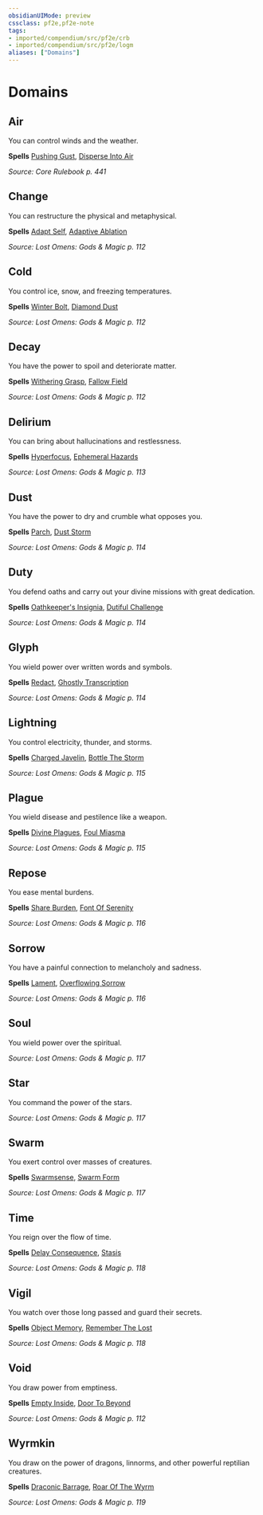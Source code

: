 ```yaml
---
obsidianUIMode: preview
cssclass: pf2e,pf2e-note
tags:
- imported/compendium/src/pf2e/crb
- imported/compendium/src/pf2e/logm
aliases: ["Domains"]
---
```

# Domains  


## Air

You can control winds and the weather.

**Spells** [Pushing Gust](../spells/pushing-gust.md), [Disperse Into Air](../spells/disperse-into-air.md)

_Source: Core Rulebook p. 441_

## Change

You can restructure the physical and metaphysical.

**Spells** [Adapt Self](../spells/adapt-self-logm.md), [Adaptive Ablation](../spells/adaptive-ablation-logm.md)

_Source: Lost Omens: Gods & Magic p. 112_

## Cold

You control ice, snow, and freezing temperatures.

**Spells** [Winter Bolt](../spells/winter-bolt-logm.md), [Diamond Dust](../spells/diamond-dust-logm.md)

_Source: Lost Omens: Gods & Magic p. 112_

## Decay

You have the power to spoil and deteriorate matter.

**Spells** [Withering Grasp](../spells/withering-grasp-logm.md), [Fallow Field](../spells/fallow-field-logm.md)

_Source: Lost Omens: Gods & Magic p. 112_

## Delirium

You can bring about hallucinations and restlessness.

**Spells** [Hyperfocus](../spells/hyperfocus-logm.md), [Ephemeral Hazards](../spells/ephemeral-hazards-logm.md)

_Source: Lost Omens: Gods & Magic p. 113_

## Dust

You have the power to dry and crumble what opposes you.

**Spells** [Parch](../spells/parch-logm.md), [Dust Storm](../spells/dust-storm-logm.md)

_Source: Lost Omens: Gods & Magic p. 114_

## Duty

You defend oaths and carry out your divine missions with great dedication.

**Spells** [Oathkeeper's Insignia](../spells/oathkeepers-insignia-logm.md), [Dutiful Challenge](../spells/dutiful-challenge-logm.md)

_Source: Lost Omens: Gods & Magic p. 114_

## Glyph

You wield power over written words and symbols.

**Spells** [Redact](../spells/redact-logm.md), [Ghostly Transcription](../spells/ghostly-transcription-logm.md)

_Source: Lost Omens: Gods & Magic p. 114_

## Lightning

You control electricity, thunder, and storms.

**Spells** [Charged Javelin](../spells/charged-javelin-logm.md), [Bottle The Storm](../spells/bottle-the-storm-logm.md)

_Source: Lost Omens: Gods & Magic p. 115_

## Plague

You wield disease and pestilence like a weapon.

**Spells** [Divine Plagues](../spells/divine-plagues-logm.md), [Foul Miasma](../spells/foul-miasma-logm.md)

_Source: Lost Omens: Gods & Magic p. 115_

## Repose

You ease mental burdens.

**Spells** [Share Burden](../spells/share-burden-logm.md), [Font Of Serenity](../spells/font-of-serenity-logm.md)

_Source: Lost Omens: Gods & Magic p. 116_

## Sorrow

You have a painful connection to melancholy and sadness.

**Spells** [Lament](../spells/lament-logm.md), [Overflowing Sorrow](../spells/overflowing-sorrow-logm.md)

_Source: Lost Omens: Gods & Magic p. 116_

## Soul

You wield power over the spiritual.

_Source: Lost Omens: Gods & Magic p. 117_

## Star

You command the power of the stars.

_Source: Lost Omens: Gods & Magic p. 117_

## Swarm

You exert control over masses of creatures.

**Spells** [Swarmsense](../spells/swarmsense-logm.md), [Swarm Form](../spells/swarm-form-logm.md)

_Source: Lost Omens: Gods & Magic p. 117_

## Time

You reign over the flow of time.

**Spells** [Delay Consequence](../spells/delay-consequence-logm.md), [Stasis](../spells/stasis-logm.md)

_Source: Lost Omens: Gods & Magic p. 118_

## Vigil

You watch over those long passed and guard their secrets.

**Spells** [Object Memory](../spells/object-memory-logm.md), [Remember The Lost](../spells/remember-the-lost-logm.md)

_Source: Lost Omens: Gods & Magic p. 118_

## Void

You draw power from emptiness.

**Spells** [Empty Inside](../spells/empty-inside-logm.md), [Door To Beyond](../spells/door-to-beyond-logm.md)

_Source: Lost Omens: Gods & Magic p. 112_

## Wyrmkin

You draw on the power of dragons, linnorms, and other powerful reptilian creatures.

**Spells** [Draconic Barrage](../spells/draconic-barrage-logm.md), [Roar Of The Wyrm](../spells/roar-of-the-wyrm-logm.md)

_Source: Lost Omens: Gods & Magic p. 119_